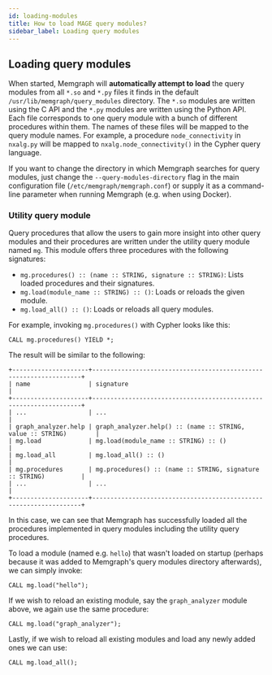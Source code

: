 ```yaml
---
id: loading-modules
title: How to load MAGE query modules? 
sidebar_label: Loading query modules
---
```


## Loading query modules

When started, Memgraph will **automatically attempt to load** the query modules
from all `*.so` and `*.py` files it finds in the default
`/usr/lib/memgraph/query_modules` directory. The `*.so` modules are written
using the C API and the `*.py` modules are written using the Python API. Each
file corresponds to one query module with a bunch of different procedures within them. 
The names of these files will be mapped to the query module names. For example, a procedure 
`node_connectivity` in `nxalg.py` will be mapped to `nxalg.node_connectivity()`
in the Cypher query language.

If you want to change the directory in which Memgraph searches for query
modules, just change the `--query-modules-directory` flag in the main
configuration file (`/etc/memgraph/memgraph.conf`) or supply it as a
command-line parameter when running Memgraph (e.g. when using Docker).

### Utility query module

Query procedures that allow the users to gain more insight into other query
modules and their procedures are written under the utility query module named `mg`.
This module offers three procedures with the following signatures:

* `mg.procedures() :: (name :: STRING, signature :: STRING)`: Lists loaded
  procedures and their signatures.
* `mg.load(module_name :: STRING) :: ()`: Loads or reloads the given module.
* `mg.load_all() :: ()`: Loads or reloads all query modules.

For example, invoking `mg.procedures()` with Cypher looks like this:

```cypher
CALL mg.procedures() YIELD *;
```

The result will be similar to the following:

```plaintext
+---------------------+-------------------------------------------------------------------+
| name                | signature                                                         |
+---------------------+-------------------------------------------------------------------+
| ...                 | ...                                                               |
| graph_analyzer.help | graph_analyzer.help() :: (name :: STRING, value :: STRING)        |
| mg.load             | mg.load(module_name :: STRING) :: ()                              |
| mg.load_all         | mg.load_all() :: ()                                               |
| mg.procedures       | mg.procedures() :: (name :: STRING, signature :: STRING)          |
| ...                 | ...                                                               |
+---------------------+-------------------------------------------------------------------+
```

In this case, we can see that Memgraph has successfully loaded all the procedures implemented 
in query modules including the utility query procedures.

To load a module (named e.g. `hello`) that wasn't loaded on startup (perhaps
because it was added to Memgraph's query modules directory afterwards), we
can simply invoke:

```cypher
CALL mg.load("hello");
```

If we wish to reload an existing module, say the `graph_analyzer` module above, we
again use the same procedure:

```cypher
CALL mg.load("graph_analyzer");
```

Lastly, if we wish to reload all existing modules and load any newly added ones
we can use:

```cypher
CALL mg.load_all();
```
